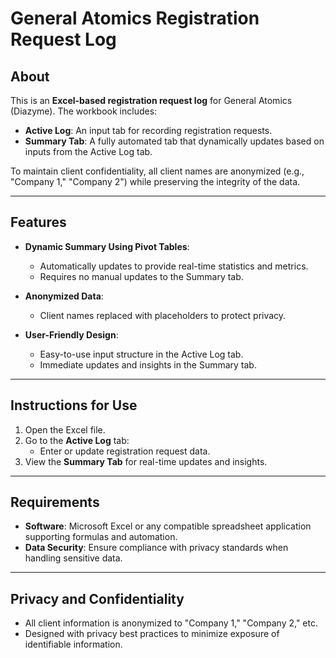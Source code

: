 # General Atomics Registration Request Log

## About
This is an **Excel-based registration request log** for General Atomics (Diazyme). The workbook includes:
- **Active Log**: An input tab for recording registration requests.
- **Summary Tab**: A fully automated tab that dynamically updates based on inputs from the Active Log tab.

To maintain client confidentiality, all client names are anonymized (e.g., "Company 1," "Company 2") while preserving the integrity of the data.

---

## Features
- **Dynamic Summary Using Pivot Tables**:
  - Automatically updates to provide real-time statistics and metrics.
  - Requires no manual updates to the Summary tab.
  
- **Anonymized Data**:
  - Client names replaced with placeholders to protect privacy.

- **User-Friendly Design**:
  - Easy-to-use input structure in the Active Log tab.
  - Immediate updates and insights in the Summary tab.

---

## Instructions for Use
1. Open the Excel file.
2. Go to the **Active Log** tab:
   - Enter or update registration request data.
3. View the **Summary Tab** for real-time updates and insights.

---

## Requirements
- **Software**: Microsoft Excel or any compatible spreadsheet application supporting formulas and automation.
- **Data Security**: Ensure compliance with privacy standards when handling sensitive data.

---

## Privacy and Confidentiality
- All client information is anonymized to "Company 1," "Company 2," etc.
- Designed with privacy best practices to minimize exposure of identifiable information.
